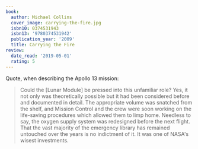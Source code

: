 ```yaml
---
book:
  author: Michael Collins
  cover_image: carrying-the-fire.jpg
  isbn10: 0374531943
  isbn13: '9780374531942'
  publication_year: '2009'
  title: Carrying the Fire
review:
  date_read: '2019-05-01'
  rating: 5
---
```


Quote, when describing the Apollo 13 mission:

> Could the [Lunar Module] be pressed into this unfamiliar role?
> Yes, it not only was theoretically possible but it had been considered before and documented in detail.
> The appropriate volume was snatched from the shelf, and Mission Control and the crew were soon working on the life-saving procedures which allowed them to limp home.
> Needless to say, the oxygen supply system was redesigned before the next flight.
> That the vast majority of the emergency library has remained untouched over the years is no indictment of it.
> It was one of NASA's wisest investments.
